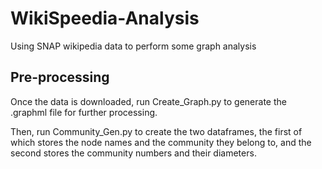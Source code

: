 # WikiSpeedia-Analysis
Using SNAP wikipedia data to perform some graph analysis

## Pre-processing
Once the data is downloaded, run Create_Graph.py to generate the .graphml file for further processing.

Then, run Community_Gen.py to create the two dataframes, the first of which stores the node names and the community they belong to, and the second stores the community numbers and their diameters.
